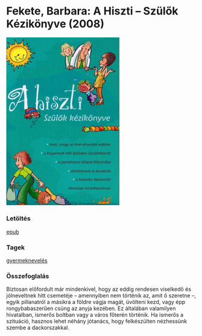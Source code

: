 # <a name="id_8">Fekete, Barbara: A Hiszti – Szülők Kézikönyve (2008)</a>
<img src="https://github.com/BercziSandor/calibre_lib/raw/main/libs/main/Fekete%2C%20Barbara/A%20Hiszti%20-%20Szulok%20Kezikonyve%20%288%29/cover.jpg" alt="cover" width="300"/>

### Letöltés
[epub](https://github.com/BercziSandor/calibre_lib/raw/main/libs/main/Fekete%2C%20Barbara/A%20Hiszti%20-%20Szulok%20Kezikonyve%20%288%29/A%20Hiszti%20-%20Szulok%20Kezikonyve%20-%20Fekete%2C%20Barbara.epub)

### Tagek
[gyermeknevelés](https://github.com/berczisandor/calibre_lib/libs/main/_details/_tags/gyermeknevelés)

### Összefoglalás
<p class="description">Biztosan előfordult már mindenkivel, hogy az eddig rendesen viselkedő és jólneveltnek hitt csemetéje – amennyiben nem történik az, amit ő szeretne –, egyik pillanatról a másikra a földre vágja magát, üvölteni kezd, vagy épp rongybabaszerűen csüng az anyja kezében. Ez általában valamilyen hivatalban, ismerős boltban vagy a város főterén történik. Ha ismerős a szituáció, hasznos lehet néhány jótanács, hogy felkészülten nézhessünk szembe a dackorszakkal.</p>


